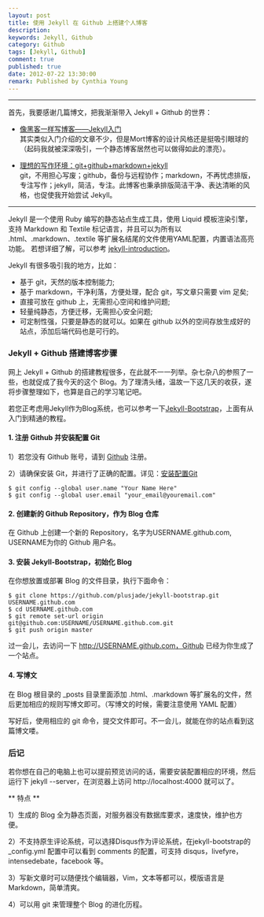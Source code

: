 ```yaml
---
layout: post
title: 使用 Jekyll 在 Github 上搭建个人博客
description: 
keywords: Jekyll, Github
category: Github
tags: [Jekyll, Github]
comment: true
published: true
date: 2012-07-22 13:30:00
remark: Published by Cynthia Young
---
```


--- 

首先，我要感谢几篇博文，把我渐渐带入 Jekyll + Github 的世界：

* [像黑客一样写博客——Jekyll入门](http://www.soimort.org/tech-blog/2011/11/19/introduction-to-jekyll_zh.html)  
其实类似入门介绍的文章不少，但是Mort博客的设计风格还是挺吸引眼球的（起码我就被深深吸引，一个静态博客居然也可以做得如此的漂亮）。

* [理想的写作环境：git+github+markdown+jekyll](http://www.yangzhiping.com/tech/writing-space.html)  
git，不用担心写废；github，备份与远程协作；markdown，不再忧虑排版，专注写作；jekyll，简洁，专注。此博客也秉承排版简洁干净、表达清晰的风格，也促使我开始尝试 Jekyll。

---

Jekyll 是一个使用 Ruby 编写的静态站点生成工具，使用 Liquid 模板渲染引擎，支持 Markdown 和 Textile 标记语言，并且可以为所有以 .html、.markdown、.textile 等扩展名结尾的文件使用YAML配置，内置语法高亮功能。
若想详细了解，可以参考 [jekyll-introduction](/2012/07/22/jekyll-introduction)。

Jekyll 有很多吸引我的地方，比如：

* 基于 git，天然的版本控制能力;
* 基于 markdown，干净利落，方便处理，配合 git，写文章只需要 vim 足矣;
* 直接可放在 github 上，无需担心空间和维护问题;
* 轻量纯静态，方便迁移，无需担心安全问题;
* 可定制性强，只要是静态的就可以。如果在 github 以外的空间存放生成好的站点，添加后端代码也是可行的。


### Jekyll + Github 搭建博客步骤

网上 Jekyll + Github 的搭建教程很多，在此就不一一列举。杂七杂八的参照了一些，也就促成了我今天的这个 Blog。为了理清头绪，温故一下这几天的收获，遂将步骤整理如下，也算是自己的学习笔记吧。

若您正考虑用Jekyll作为Blog系统，也可以参考一下[Jekyll-Bootstrap](http://jekyllbootstrap.com/)，上面有从入门到精通的教程。


#### 1. 注册 Github 并安装配置 Git

1）若您没有 Github 账号，请到 [Github](https://github.com/) 注册。

2）请确保安装 Git，并进行了正确的配置。详见：[安装配置Git](https://help.github.com/articles/set-up-git)  

	$ git config --global user.name "Your Name Here"
	$ git config --global user.email "your_email@youremail.com"


#### 2. 创建新的 Github Repository，作为 Blog 仓库

在 Github 上创建一个新的 Repository，名字为USERNAME.github.com, USERNAME为你的 Github 用户名。


#### 3. 安装 Jekyll-Bootstrap，初始化 Blog

在你想放置或部署 Blog 的文件目录，执行下面命令：

	$ git clone https://github.com/plusjade/jekyll-bootstrap.git USERNAME.github.com
	$ cd USERNAME.github.com
	$ git remote set-url origin git@github.com:USERNAME/USERNAME.github.com.git
	$ git push origin master
	
过一会儿，去访问一下 http://USERNAME.github.com，Github 已经为你生成了一个站点。

#### 4. 写博文

在 Blog 根目录的 _posts 目录里面添加 .html、.markdown 等扩展名的文件，然后更加相应的规则写博文即可。（写博文的时候，需要注意使用 YAML 配置）

写好后，使用相应的 git 命令，提交文件即可。不一会儿，就能在你的站点看到这篇博文喽。


### 后记

若你想在自己的电脑上也可以提前预览访问的话，需要安装配置相应的环境，然后运行下 jekyll --server，在浏览器上访问 http://localhost:4000 就可以了。

** 特点 **

1）生成的 Blog 全为静态页面，对服务器没有数据库要求，速度快，维护也方便。

2）不支持原生评论系统，可以选择Disqus作为评论系统，在jekyll-bootstrap的 _config.yml 配置中可以看到 comments 的配置，可支持 disqus，livefyre，intensedebate，facebook 等。

3）写新文章时可以随便找个编辑器，Vim，文本等都可以，模版语言是 Markdown，简单清爽。

4）可以用 git 来管理整个 Blog 的进化历程。




















